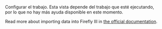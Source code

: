 Configurar el trabajo. Esta vista depende del trabajo que esté ejecutando, por lo que no hay más ayuda disponible en este momento.

Read more about importing data into Firefly III in [the official documentation](https://docs.firefly-iii.org/).